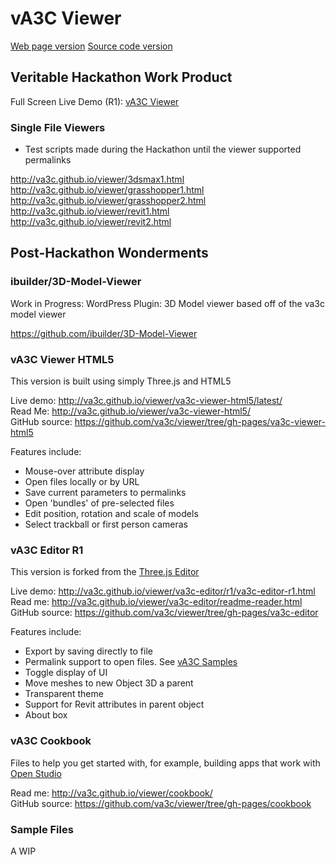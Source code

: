 vA3C Viewer
===
[Web page version]( http://va3c.github.io/viewer/readme-reader.html )
[Source code version]( https://github.com/va3c/viewer/ )


## Veritable Hackathon Work Product

Full Screen Live Demo (R1): [vA3C Viewer]( va3c.github.io/viewer/index.html )

### Single File Viewers

* Test scripts made during the Hackathon until the viewer supported permalinks

<http://va3c.github.io/viewer/3dsmax1.html>  
<http://va3c.github.io/viewer/grasshopper1.html>  
<http://va3c.github.io/viewer/grasshopper2.html>  
<http://va3c.github.io/viewer/revit1.html>  
<http://va3c.github.io/viewer/revit2.html>  



## Post-Hackathon Wonderments

### ibuilder/3D-Model-Viewer

Work in Progress: WordPress Plugin: 3D Model viewer based off of the va3c model viewer

<https://github.com/ibuilder/3D-Model-Viewer>


### vA3C Viewer HTML5

This version is built using simply Three.js and HTML5

Live demo: <http://va3c.github.io/viewer/va3c-viewer-html5/latest/>  
Read Me: <http://va3c.github.io/viewer/va3c-viewer-html5/>  
GitHub source: <https://github.com/va3c/viewer/tree/gh-pages/va3c-viewer-html5>  

Features include:


* Mouse-over attribute display
* Open files locally or by URL
* Save current parameters to permalinks
* Open 'bundles' of pre-selected files
* Edit position, rotation and scale of models
* Select trackball or first person cameras


### vA3C Editor R1

This version is forked from the [Three.js Editor]( http://threejs.org/editor/ )  

Live demo: <http://va3c.github.io/viewer/va3c-editor/r1/va3c-editor-r1.html>  
Read me: <http://va3c.github.io/viewer/va3c-editor/readme-reader.html>  
GitHub source: <https://github.com/va3c/viewer/tree/gh-pages/va3c-editor>  

Features include:

* Export by saving directly to file
* Permalink support to open files. See [vA3C Samples]( http://va3c.github.io/viewer/va3c-editor/va3c-samples/ )
* Toggle display of UI
* Move meshes to new Object 3D a parent
* Transparent theme
* Support for Revit attributes in parent object
* About box


### vA3C Cookbook

Files to help you get started with, for example, building apps that work with [Open Studio]( https://openstudio.nrel.gov/ )

Read me: <http://va3c.github.io/viewer/cookbook/>  
GitHub source: <https://github.com/va3c/viewer/tree/gh-pages/cookbook> 

### Sample Files

A WIP
